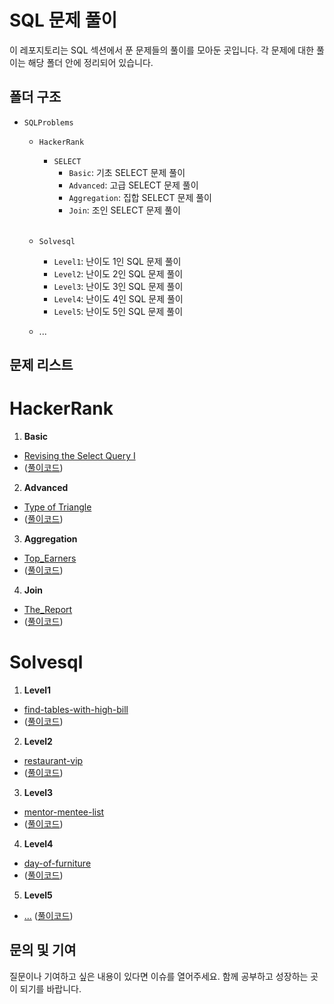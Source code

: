 # SQL 문제 풀이

이 레포지토리는 SQL 섹션에서 푼 문제들의 풀이를 모아둔 곳입니다. 각 문제에 대한 풀이는 해당 폴더 안에 정리되어 있습니다.

## 폴더 구조
- `SQLProblems`
  - `HackerRank`
    - `SELECT`
      - `Basic`: 기초 SELECT 문제 풀이
      - `Advanced`: 고급 SELECT 문제 풀이
      - `Aggregation`: 집합 SELECT 문제 풀이
      - `Join`: 조인 SELECT 문제 풀이
   
    <br>
  - `Solvesql`
      - `Level1`: 난이도 1인 SQL 문제 풀이
      - `Level2`: 난이도 2인 SQL 문제 풀이
      - `Level3`: 난이도 3인 SQL 문제 풀이
      - `Level4`: 난이도 4인 SQL 문제 풀이
      - `Level5`: 난이도 5인 SQL 문제 풀이
  - ...

## 문제 리스트

# HackerRank
1. **Basic**
- [Revising the Select Query I](https://www.hackerrank.com/challenges/revising-the-select-query/problem)
- ([풀이코드](https://github.com/Ahnseokbeom/HackerRank/blob/main/SELECT/Basic/Revising_the_Select_Query1_Solution.sql))

2. **Advanced**
- [Type of Triangle](https://www.hackerrank.com/challenges/what-type-of-triangle/problem)
- ([풀이코드](https://github.com/Ahnseokbeom/HackerRank/blob/main/SELECT/Advanced/Type_of_Triangle_Solution.sql))

3. **Aggregation**
- [Top_Earners](https://www.hackerrank.com/challenges/earnings-of-employees/problem)
- ([풀이코드](https://github.com/Ahnseokbeom/HackerRank/blob/main/SELECT/Aggregation/Top_Earners_Solution.sql))

4. **Join**
- [The_Report](https://www.hackerrank.com/challenges/the-report/problem)
- ([풀이코드](https://github.com/Ahnseokbeom/HackerRank/blob/main/SELECT/Join/The_Report_Solution.sql))

# Solvesql
1. **Level1**
- [find-tables-with-high-bill](https://solvesql.com/problems/find-tables-with-high-bill)
- ([풀이코드](https://github.com/Ahnseokbeom/HackerRank/blob/main/SolveSql/Level1/find-tables-with-high-bill_Solution.sql))

2. **Level2**
- [restaurant-vip](https://solvesql.com/problems/restaurant-vip)
- ([풀이코드](https://github.com/Ahnseokbeom/HackerRank/blob/main/SolveSql/Level2/restaurant-vip_Solution.sql))

3. **Level3**
- [mentor-mentee-list](https://solvesql.com/problems/mentor-mentee-list)
- ([풀이코드](https://github.com/Ahnseokbeom/SQLSolve/blob/main/SolveSql/Level3/mentor-mentee-list_Solution.sql))

4. **Level4**
- [day-of-furniture](https://solvesql.com/problems/day-of-furniture)
- ([풀이코드](https://github.com/Ahnseokbeom/SQLSolve/blob/main/SolveSql/Level4/day-of-furniture_Solution.sql))

5. **Level5**
- [...](...) ([풀이코드](...))

## 문의 및 기여

질문이나 기여하고 싶은 내용이 있다면 이슈를 열어주세요. 함께 공부하고 성장하는 곳이 되기를 바랍니다.

